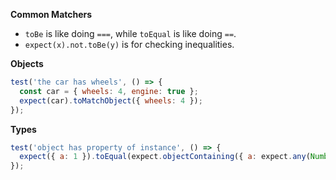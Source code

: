 **Common Matchers**
- `toBe` is like doing `===`, while `toEqual` is like doing `==`.
- `expect(x).not.toBe(y)` is for checking inequalities.

**Objects**
```javascript
test('the car has wheels', () => {
  const car = { wheels: 4, engine: true };
  expect(car).toMatchObject({ wheels: 4 });
});
```

**Types**
```javascript
test('object has property of instance', () => {
  expect({ a: 1 }).toEqual(expect.objectContaining({ a: expect.any(Number) }));
});
```


